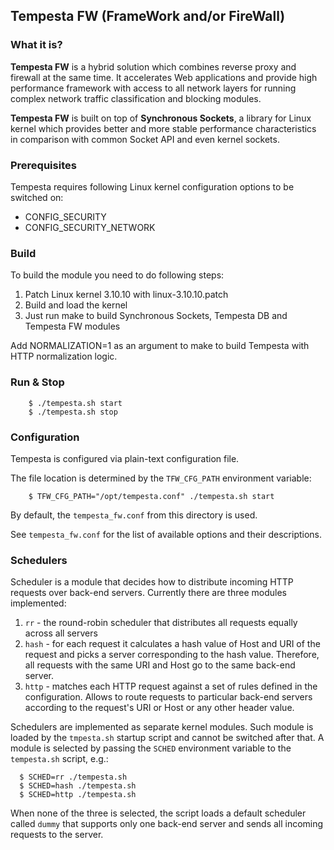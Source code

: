 ## Tempesta FW (FrameWork and/or FireWall)


### What it is?

**Tempesta FW** is a hybrid solution which combines reverse proxy and firewall
at the same time. It accelerates Web applications and provide high performance
framework with access to all network layers for running complex network traffic
classification and blocking modules.

**Tempesta FW** is built on top of **Synchronous Sockets**,
a library for Linux kernel which provides better and more stable performance
characteristics in comparison with common Socket API and even kernel sockets.


### Prerequisites

Tempesta requires following Linux kernel configuration options to be switched on:

* CONFIG\_SECURITY
* CONFIG\_SECURITY\_NETWORK


### Build

To build the module you need to do following steps:

1. Patch Linux kernel 3.10.10 with linux-3.10.10.patch
2. Build and load the kernel
3. Just run make to build Synchronous Sockets, Tempesta DB and Tempesta FW
   modules

Add NORMALIZATION=1 as an argument to make to build Tempesta with HTTP
normalization logic.


### Run & Stop

        $ ./tempesta.sh start
        $ ./tempesta.sh stop

### Configuration

Tempesta is configured via plain-text configuration file.

The file location is determined by the `TFW_CFG_PATH` environment variable:

        $ TFW_CFG_PATH="/opt/tempesta.conf" ./tempesta.sh start

By default, the `tempesta_fw.conf` from this directory is used.

See `tempesta_fw.conf` for the list of available options and their descriptions.


### Schedulers

Scheduler is a module that decides how to distribute incoming HTTP requests over back-end servers.
Currently there are three modules implemented:

1. `rr` - the round-robin scheduler that distributes all requests equally across all servers
2. `hash` - for each request it calculates a hash value of Host and URI of the request and picks a server corresponding to the hash value. Therefore, all requests with the same URI and Host go to the same back-end server.
3. `http` - matches each HTTP request against a set of rules defined in the configuration. Allows to route requests to particular back-end servers according to the request's URI or Host or any other header value.

Schedulers are implemented as separate kernel modules. Such module is loaded by the `tmpesta.sh` startup script and cannot be switched after that. A module is selected by passing the `SCHED` environment variable to the `tempesta.sh` script, e.g.:

      $ SCHED=rr ./tempesta.sh 
      $ SCHED=hash ./tempesta.sh
      $ SCHED=http ./tempesta.sh

When none of the three is selected, the script loads a default scheduler called `dummy` that supports only one back-end server and sends all incoming requests to the server.

